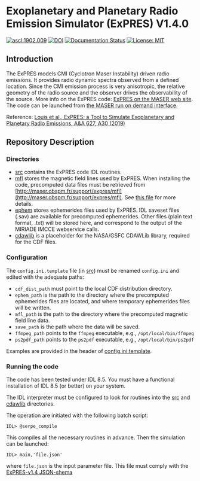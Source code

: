 # Exoplanetary and Planetary Radio Emission Simulator (ExPRES) V1.4.0

<a href="http://ascl.net/1902.009"><img src="https://img.shields.io/badge/ascl-1902.009-blue.svg?colorB=262255" alt="ascl:1902.009" /></a>
[![DOI](https://zenodo.org/badge/DOI/10.5281/zenodo.17047296.svg)](https://doi.org/10.5281/zenodo.17047296)
[![Documentation Status](https://readthedocs.org/projects/expres/badge/?version=latest)](https://expres.readthedocs.io/en/latest/?badge=latest)
[![License: MIT](https://img.shields.io/badge/License-MIT-yellow.svg)](https://opensource.org/licenses/MIT)


## Introduction
The ExPRES models CMI (Cyclotron Maser Instability) driven radio emissions. It provides radio dynamic spectra observed from a defined location. Since the CMI emission process is very anisotropic, the relative geometry of the radio source and the observer drives the observability of the source. More info on the ExPRES code: [ExPRES on the MASER web site](http://maser.lesia.obspm.fr/tools-services-6/expres/). The code can be launched from [the MASER run on demand interface](https://voparis-uws-maser.obspm.fr). 

Reference: [Louis et al., 
ExPRES: a Tool to Simulate Exoplanetary and Planetary Radio Emissions, A&A 627, A30 (2019)](https://doi.org/10.1051/0004-6361/201935161) 

## Repository Description 

### Directories
* [src](src) contains the ExPRES code IDL routines.
* [mfl](mfl) stores the magnetic field lines used by ExPRES. When installing the code, precomputed data 
files must be retrieved from [http://maser.obspm.fr/support/expres/mfl](http://maser.obspm.fr/support/expres/mfl). 
See [this file](mfl/README.md) for more details.
* [ephem](ephem) stores ephemerides files used by ExPRES. IDL saveset files (.sav) are available for precomputed
ephemerides. Other files (plain text format, .txt) will be stored here, and correspond to the output of the 
MIRIADE IMCCE webservice calls.
* [cdawlib](cdawlib) is a placeholder for the NASA/GSFC CDAWLib library, required for the CDF files. 

### Configuration
The `config.ini.template` file (in [src](src)) must be renamed `config.ini` and edited with the adequate paths:
- `cdf_dist_path` must point to the local CDF distribution directory.
- `ephem_path` is the path to the directory where the precomputed ephemerides files are
located, and where temporary ephemerides files will be written.
- `mfl_path` is the path to the directory where the precomputed magnetic field line data.
- `save_path` is the path where the data will be saved.
- `ffmpeg_path` points to the `ffmpeg` executable, e.g., `/opt/local/bin/ffmpeg`
- `ps2pdf_path` points to the `ps2pdf` executable, e.g., `/opt/local/bin/ps2pdf`

Examples are provided in the header of [config.ini.template](src/config.ini.template).

### Running the code
The code has been tested under IDL 8.5. You must have a functional installation of IDL 8.5 (or better) on your system.

The IDL interpreter must be configured to look for routines into the [src](src) and [cdawlib](cdawlib) directories.

The operation are initiated with the following batch script:
```
IDL> @serpe_compile
``` 
This compiles all the necessary routines in advance. Then the simulation can be launched:
```
IDL> main,'file.json'
```
where `file.json` is the input parameter file. This file must comply with the [ExPRES-v1.4 JSON-shema](https://voparis-ns.obspm.fr/maser/expres/v1.4/schema#)

